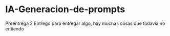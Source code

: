 # IA-Generacion-de-prompts
Preentrega 2
Entrego para entregar algo, hay muchas cosas que todavía no entiendo
